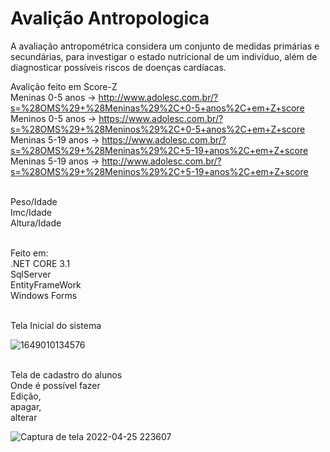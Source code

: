 # Avalição  Antropologica

A avaliação antropométrica considera um conjunto de medidas primárias e secundárias, para investigar o estado nutricional de um indivíduo, além de diagnosticar possíveis riscos de doenças cardíacas. 

Avalição feito em Score-Z
<br/>Meninas 0-5 anos -> http://www.adolesc.com.br/?s=%28OMS%29+%28Meninas%29%2C+0-5+anos%2C+em+Z+score
<br/>Meninos 0-5 anos -> https://www.adolesc.com.br/?s=%28OMS%29+%28Meninos%29%2C+0-5+anos%2C+em+Z+score
<br/>Meninas 5-19 anos -> https://www.adolesc.com.br/?s=%28OMS%29+%28Meninas%29%2C+5-19+anos%2C+em+Z+score
<br/>Meninas 5-19 anos -> http://www.adolesc.com.br/?s=%28OMS%29+%28Meninos%29%2C+5-19+anos%2C+em+Z+score

<br/>Peso/Idade
<br/>Imc/Idade
<br/>Altura/Idade
<br/>

<br/>Feito em:
<br/>.NET CORE 3.1
<br/>SqlServer
<br/>EntityFrameWork
<br/>Windows Forms

<br/>Tela Inicial do sistema

![1649010134576](https://user-images.githubusercontent.com/87546094/163911799-488418d0-02f2-4faf-8294-d593f1e82fc6.jpg)

<br/>Tela de cadastro do alunos
<br/>Onde é possível fazer
<br/>Edição,
<br/>apagar,
<br/>alterar

![Captura de tela 2022-04-25 223607](https://user-images.githubusercontent.com/87546094/165208415-e2926f34-6767-4636-8ad7-2b601c06e652.jpg)

